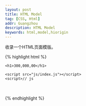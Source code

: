 ```yaml
---
layout: post
title: HTML Model
tag: [CSS, Html]
addr: Guangzhou
description: HTML Model
keywords: html,model,hiorigin
---
```


收录一个HTML页面模版。

{% highlight html %}
<!DOCTYPE HTML>
<html>
<head>
    <meta charset="UTF-8">
    <title>页面名称</title>
    <meta name="keywords" content=""/>
    <meta name="description" content=""/>
    <meta http-equiv="X-UA-Compatible" content="IE=Edge">
    <!-- Mobile Specific Metas
    ================================================== -->
    <meta name="viewport" content="width=device-width, initial-scale=1, maximum-scale=1,user-scalable=no">
    <meta name="apple-mobile-web-app-capable" content="yes" />
    <!-- CSS
    ================================================== -->
    <link rel="shortcut icon" href="./favicon.ico">
    <link rel="stylesheet" href="css/index.css"/>
    <style>/* css */</style>
</head>

<body>
    <!--[if lt IE 8]>
    <div>
        <p>
            已经有超过90%的用户使用更高版本
            <a target="_blank" title="下载Chrome" href="http://www.google.com/chrome/">Google Chrome</a>
            或
            <a target="_blank" href="http://www.microsoft.com/zh-cn/download/ie.aspx?q=internet+explorer">Internet Explorer</a>
            体验到了更流畅更精彩的页面，你还不试试？
        </p>
    </div>
    <![endif]-->

    <h1>300,000,00</h1>

    <script src="js/index.js"></script>
    <script>// js
　　</script>
</body>
</html>
{% endhighlight %}
